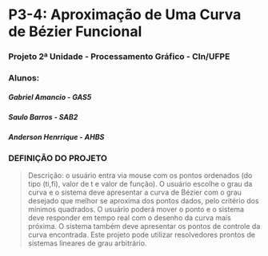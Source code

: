 # P3-4: Aproximação de Uma Curva de Bézier Funcional
### Projeto 2ª Unidade - Processamento Gráfico - CIn/UFPE

### Alunos:
##### Gabriel Amancio - GAS5
##### Saulo Barros - SAB2
##### Anderson Henrrique - AHBS


### DEFINIÇÃO DO PROJETO
>Descrição: o usuário entra via mouse com os pontos ordenados (do tipo (ti,fi), valor de t e valor de função). O usuário escolhe o grau da curva e o sistema deve apresentar a curva de Bézier com o grau desejado que melhor se aproxima dos pontos dados, pelo critério dos mínimos quadrados. O usuário poderá mover o ponto e o sistema deve responder em tempo real com o desenho da curva mais próxima. O sistema também deve apresentar os pontos de controle da curva encontrada. Este projeto pode utilizar resolvedores prontos  de sistemas lineares de grau arbitrário.